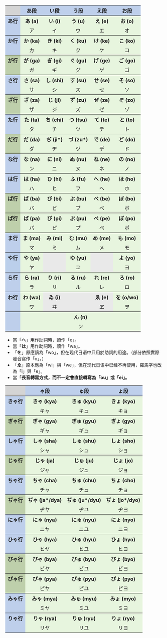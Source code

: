 <table class="清音与濁音" style="margin-left: auto; margin-right: auto; border: none;" cellpadding="5px" cellspacing="2px" lang="ja">

<tbody><tr bgcolor="#BECFEB" valign="top" align="center">
<th bgcolor="#D4D4D4"></th>
<th>あ段</th>
<th>い段</th>
<th>う段</th>
<th>え段</th>
<th>お段
</th></tr>


<tr bgcolor="#E7F5DE" valign="top" align="center">
<th rowspan="2" bgcolor="#BECFEB">あ行</th>
<th>あ (a)</th>
<th>い (i)</th>
<th>う (u)</th>
<th>え (e)</th>
<th>お (o)
</th></tr>
<tr bgcolor="#E7F5DE" valign="top" align="center">
<td>ア</td>
<td>イ</td>
<td>ウ</td>
<td>エ</td>
<td>オ
</td></tr>


<tr bgcolor="#E7F5DE" valign="top" align="center">
<th rowspan="2" bgcolor="#BECFEB">か行</th>
<th>か (ka)</th>
<th>き (ki)</th>
<th>く (ku)</th>
<th>け (ke)</th>
<th>こ (ko)
</th></tr>
<tr bgcolor="#E7F5DE" valign="top" align="center">
<td>カ</td>
<td>キ</td>
<td>ク</td>
<td>ケ</td>
<td>コ
</td></tr>


<tr bgcolor="#E7F5DE" valign="top" align="center">
<th rowspan="2" bgcolor="#BECFAB">が行</th>
<th>が (ga)</th>
<th>ぎ (gi)</th>
<th>ぐ (gu)</th>
<th>げ (ge)</th>
<th>ご (go)
</th></tr>
<tr bgcolor="#E7F5DE" valign="top" align="center">
<td>ガ</td>
<td>ギ</td>
<td>グ</td>
<td>ゲ</td>
<td>ゴ
</td></tr>


<tr bgcolor="#E7F5DE" valign="top" align="center">
<th rowspan="2" bgcolor="#BECFEB">さ行</th>
<th>さ (sa)</th>
<th>し (shi)</th>
<th>す (su)</th>
<th>せ (se)</th>
<th>そ (so)
</th></tr>
<tr bgcolor="#E7F5DE" valign="top" align="center">
<td>サ</td>
<td>シ</td>
<td>ス</td>
<td>セ</td>
<td>ソ
</td></tr>


<tr bgcolor="#E7F5DE" valign="top" align="center">
<th rowspan="2" bgcolor="#BECFAB">ざ行</th>
<th>ざ (za)</th>
<th>じ (ji)</th>
<th>ず (zu)</th>
<th>ぜ (ze)</th>
<th>ぞ (zo)
</th></tr>
<tr bgcolor="#E7F5DE" valign="top" align="center">
<td>ザ</td>
<td>ジ</td>
<td>ズ</td>
<td>ゼ</td>
<td>ゾ
</td></tr>


<tr bgcolor="#E7F5DE" valign="top" align="center">
<th rowspan="2" bgcolor="#BECFEB">た行</th>
<th>た (ta)</th>
<th>ち (chi)</th>
<th>つ (tsu)</th>
<th>て (te)</th>
<th>と (to)
</th></tr>
<tr bgcolor="#E7F5DE" valign="top" align="center">
<td>タ</td>
<td>チ</td>
<td>ツ</td>
<td>テ</td>
<td>ト
</td></tr>


<tr bgcolor="#E7F5DE" valign="top" align="center">
<th rowspan="2" bgcolor="#BECFAB">だ行</th>
<th>だ (da)</th>
<th>ぢ (ji*)</th>
<th>づ (zu*)</th>
<th>で (de)</th>
<th>ど (do)
</th></tr>
<tr bgcolor="#E7F5DE" valign="top" align="center">
<td>ダ</td>
<td>ヂ</td>
<td>ヅ</td>
<td>デ</td>
<td>ド
</td></tr>


<tr bgcolor="#E7F5DE" valign="top" align="center">
<th rowspan="2" bgcolor="#BECFEB">な行</th>
<th>な (na)</th>
<th>に (ni)</th>
<th>ぬ (nu)</th>
<th>ね (ne)</th>
<th>の (no)
</th></tr>
<tr bgcolor="#E7F5DE" valign="top" align="center">
<td>ン</td>
<td>ニ</td>
<td>ヌ</td>
<td>ネ</td>
<td>ノ
</td></tr>


<tr bgcolor="#E7F5DE" valign="top" align="center">
<th rowspan="2" bgcolor="#BECFEB">は行</th>
<th>は (ha)</th>
<th>ひ (hi)</th>
<th>ふ (fu)</th>
<th>へ (he)</th>
<th>ほ (ho)
</th></tr>
<tr bgcolor="#E7F5DE" valign="top" align="center">
<td>ハ</td>
<td>ヒ</td>
<td>フ</td>
<td>ヘ</td>
<td>ホ
</td></tr>


<tr bgcolor="#E7F5DE" valign="top" align="center">
<th rowspan="2" bgcolor="#BECFAB">ば行</th>
<th>ば (ba)</th>
<th>び (bi)</th>
<th>ぶ (bu)</th>
<th>べ (be)</th>
<th>ぼ (bo)
</th></tr>
<tr bgcolor="#E7F5DE" valign="top" align="center">
<td>バ</td>
<td>ビ</td>
<td>ブ</td>
<td>ベ</td>
<td>ボ
</td></tr>


<tr bgcolor="#E7F5DE" valign="top" align="center">
<th rowspan="2" bgcolor="#BECFAB">ぱ行</th>
<th>ぱ (pa)</th>
<th>ぴ (pi)</th>
<th>ぷ (pu)</th>
<th>ぺ (pe)</th>
<th>ぽ (po)
</th></tr>
<tr bgcolor="#E7F5DE" valign="top" align="center">
<td>パ</td>
<td>ピ</td>
<td>プ</td>
<td>ペ</td>
<td>ポ
</td></tr>


<tr bgcolor="#E7F5DE" valign="top" align="center">
<th rowspan="2" bgcolor="#BECFEB">ま行</th>
<th>ま (ma)</th>
<th>み (mi)</th>
<th>む (mu)</th>
<th>め (me)</th>
<th>も (mo)
</th></tr>
<tr bgcolor="#E7F5DE" valign="top" align="center">
<td>マ</td>
<td>ミ</td>
<td>ム</td>
<td>メ</td>
<td>モ
</td></tr>


<tr bgcolor="#E7F5DE" valign="top" align="center">
<th rowspan="2" bgcolor="#BBCFEB">や行</th>
<th>や (ya)</th>
<th bgcolor="#E9E9E9"></th>
<th>ゆ (yu)</th>
<th bgcolor="#E9E9E9"></th>
<th>よ (yo)
</th></tr>
<tr bgcolor="#E7F5DE" valign="top" align="center">
<td>ヤ</td>
<td bgcolor="#E9E9E9"></td>
<td>ユ</td>
<td bgcolor="#E9E9E9"></td>
<td>ヨ
</td></tr>


<tr bgcolor="#E7F5DE" valign="top" align="center">
<th rowspan="2" bgcolor="#BECFEB">ら行</th>
<th>ら (ra)</th>
<th>り (ri)</th>
<th>る (ru)</th>
<th>れ (re)</th>
<th>ろ (ro)
</th></tr>
<tr bgcolor="#E7F5DE" valign="top" align="center">
<td>ラ</td>
<td>リ</td>
<td>ル</td>
<td>レ</td>
<td>ロ
</td></tr>


<tr bgcolor="#E7F5DE" valign="top" align="center">
<th rowspan="2" bgcolor="#BECFEB">わ行</th>
<th>わ (wa)</th>
<th bgcolor="#E9E9E9">ゐ (i)</th>
<th bgcolor="#E9E9E9"></th>
<th bgcolor="#E9E9E9">ゑ (e)</th>
<th>を (o/wo)
</th></tr>
<tr bgcolor="#E7F5DE" valign="top" align="center">
<td>ワ</td>
<td bgcolor="#E9E9E9">ヰ</td>
<td bgcolor="#E9E9E9"></td>
<td bgcolor="#E9E9E9">ヱ</td>
<td>ヲ
</td></tr>


<tr bgcolor="#E7F5DE" valign="top" align="center">
<th rowspan="2" bgcolor="#BECFEB">&#160;</th>
<th colspan="5">ん (n)
</th></tr>
<tr bgcolor="#E7F5DE" valign="top" align="center">
<td colspan="5">ン
</td></tr></tbody></table>




<p class="mw-empty-elt">
</p>
<ul><li>當「<span lang="ja"><b>へ</b></span>」用作助詞時，讀作「e」。</li>
<li>當「<span lang="ja"><b>は</b></span>」用作助詞時，讀作「wa」。</li>
<li>「<span lang="ja"><b>を</b></span>」原應讀為「wo」，但在现代日语中只用於助詞的用途。（部分依照實際發音寫作「o」。）</li>
<li>「<span lang="ja"><b>ゑ</b></span>」原本應為「wi」與「we」，但在现代日语中已经不再使用，羅馬字也改為「i」與「e」。</li>
<li>當「<span lang="ja"><b>長音轉寫方式，而不一定會直接轉寫為「ou」或「ei」。</li>
</ul>




<table class="清拗音与濁拗音" style="margin-left: auto; margin-right: auto; border: none;" cellpadding="15px" cellspacing="2px" lang="ja">

<tbody><tr bgcolor="#BECFEB" valign="top" align="center">
<th bgcolor="#D4D4D4"></th>
<th>ゃ段</th>
<th>ゅ段</th>
<th>ょ段
</th></tr>


<tr bgcolor="#E7F5DE" valign="top" align="center">
<th rowspan="2" bgcolor="#BECFEB">きゃ行</th>
<th>きゃ (kya)</th>
<th>きゅ (kyu)</th>
<th>きょ (kyo)
</th></tr>
<tr bgcolor="#E7F5DE" valign="top" align="center">
<td>キャ</td>
<td>キュ</td>
<td>キョ
</td></tr>


<tr bgcolor="#E7F5DE" valign="top" align="center">
<th rowspan="2" bgcolor="#BECFAB">ぎゃ行</th>
<th>ぎゃ (gya)</th>
<th>ぎゅ (gyu)</th>
<th>ぎょ (gyo)
</th></tr>
<tr bgcolor="#E7F5DE" valign="top" align="center">
<td>ギャ</td>
<td>ギュ</td>
<td>ギョ
</td></tr>


<tr bgcolor="#E7F5DE" valign="top" align="center">
<th rowspan="2" bgcolor="#BECFEB">しゃ行</th>
<th>しゃ (sha)</th>
<th>しゅ (shu)</th>
<th>しょ (sho)
</th></tr>
<tr bgcolor="#E7F5DE" valign="top" align="center">
<td>シャ</td>
<td>シュ</td>
<td>ショ
</td></tr>


<tr bgcolor="#E7F5DE" valign="top" align="center">
<th rowspan="2" bgcolor="#BECFAB">じゃ行</th>
<th>じゃ (ja)</th>
<th>じゅ (ju)</th>
<th>じょ (jo)
</th></tr>
<tr bgcolor="#E7F5DE" valign="top" align="center">
<td>ジャ</td>
<td>ジュ</td>
<td>ジョ
</td></tr>


<tr bgcolor="#E7F5DE" valign="top" align="center">
<th rowspan="2" bgcolor="#BECFEB">ちゃ行</th>
<th>ちゃ (cha)</th>
<th>ちゅ (chu)</th>
<th>ちょ (cho)
</th></tr>
<tr bgcolor="#E7F5DE" valign="top" align="center">
<td>チャ</td>
<td>チュ</td>
<td>チョ
</td></tr>


<tr bgcolor="#E7F5DE" valign="top" align="center">
<th rowspan="2" bgcolor="#BECFAB">ぢゃ行</th>
<th>ぢゃ (ja*/dya)</th>
<th>ぢゅ (ju*/dyu)</th>
<th>ぢょ (jo*/dyo)
</th></tr>
<tr bgcolor="#E7F5DE" valign="top" align="center">
<td>ヂヤ</td>
<td>ヂユ</td>
<td>ヂヨ
</td></tr>


<tr bgcolor="#E7F5DE" valign="top" align="center">
<th rowspan="2" bgcolor="#BECFEB">にゃ行</th>
<th>にゃ (nya)</th>
<th>にゅ (nyu)</th>
<th>にょ (nyo)
</th></tr>
<tr bgcolor="#E7F5DE" valign="top" align="center">
<td>ニヤ</td>
<td>ニユ</td>
<td>ニヨ
</td></tr>


<tr bgcolor="#E7F5DE" valign="top" align="center">
<th rowspan="2" bgcolor="#BECFEB">ひゃ行</th>
<th>ひゃ (hya)</th>
<th>ひゅ (hyu)</th>
<th>ひょ (hyo)
</th></tr>
<tr bgcolor="#E7F5DE" valign="top" align="center">
<td>ヒヤ</td>
<td>ヒユ</td>
<td>ヒヨ
</td></tr>


<tr bgcolor="#E7F5DE" valign="top" align="center">
<th rowspan="2" bgcolor="#BECFAB">びゃ行</th>
<th>びゃ (bya)</th>
<th>びゅ (byu)</th>
<th>びょ (byo)
</th></tr>
<tr bgcolor="#E7F5DE" valign="top" align="center">
<td>ビヤ</td>
<td>ビユ</td>
<td>ビヨ
</td></tr>


<tr bgcolor="#E7F5DE" valign="top" align="center">
<th rowspan="2" bgcolor="#BECFAB">ぴゃ行</th>
<th>ぴゃ (pya)</th>
<th>ぴゅ (pyu)</th>
<th>ぴょ (pyo)
</th></tr>
<tr bgcolor="#E7F5DE" valign="top" align="center">
<td>ピヤ</td>
<td>ピユ</td>
<td>ピヨ
</td></tr>


<tr bgcolor="#E7F5DE" valign="top" align="center">
<th rowspan="2" bgcolor="#BECFEB">みゃ行</th>
<th>みゃ (mya)</th>
<th>みゅ (myu)</th>
<th>みょ (myo)
</th></tr>
<tr bgcolor="#E7F5DE" valign="top" align="center">
<td>ミヤ</td>
<td>ミユ</td>
<td>ミヨ
</td></tr>


<tr bgcolor="#E7F5DE" valign="top" align="center">
<th rowspan="2" bgcolor="#BECFEB">りゃ行</th>
<th>りゃ (rya)</th>
<th>りゅ (ryu)</th>
<th>りょ (ryo)
</th></tr>
<tr bgcolor="#E7F5DE" valign="top" align="center">
<td>リヤ</td>
<td>リユ</td>
<td>リヨ
</td></tr></tbody></table>










